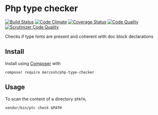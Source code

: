 # Php type checker

[![Build Status](https://travis-ci.org/marcosh/php-type-checker.svg?branch=master)](https://travis-ci.org/marcosh/php-type-checker)
[![Code Climate](https://codeclimate.com/github/marcosh/php-type-checker/badges/gpa.svg)](https://codeclimate.com/github/marcosh/php-type-checker)
[![Coverage Status](https://coveralls.io/repos/github/marcosh/php-type-checker/badge.svg?branch=master)](https://coveralls.io/github/marcosh/php-type-checker?branch=master)
[![Code Quality](https://api.codacy.com/project/badge/grade/ff95c3e5360649638c61f2834bffd8b2)](https://www.codacy.com/app/marcosh/php-type-checker/dashboard)
[![Scrutinizer Code Quality](https://scrutinizer-ci.com/g/marcosh/php-type-checker/badges/quality-score.png?b=master)](https://scrutinizer-ci.com/g/marcosh/php-type-checker/?branch=master)

Checks if type hints are present and coherent with doc block declarations

## Install

Install using [Composer](https://getcomposer.org) with

```
composer require marcosh/php-type-checker
```

## Usage

To scan the content of a directory `$PATH`,

```
vendor/bin/ptc check $PATH
```
